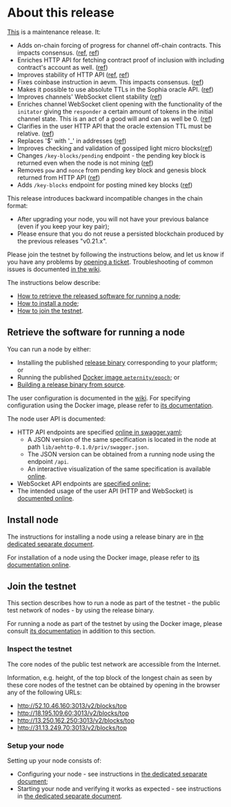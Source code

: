 # About this release

[This][this-release] is a maintenance release.
It:
* Adds on-chain forcing of progress for channel off-chain contracts. This impacts consensus. ([ref](https://github.com/aeternity/epoch/pull/1469), [ref](https://github.com/aeternity/epoch/pull/1528))
* Enriches HTTP API for fetching contract proof of inclusion with including contract's account as well. ([ref](https://github.com/aeternity/epoch/pull/1503))
* Improves stability of HTTP API ([ref](https://github.com/aeternity/epoch/pull/1505), [ref](https://github.com/aeternity/epoch/pull/1546))
* Fixes coinbase instruction in aevm. This impacts consensus. ([ref](https://github.com/aeternity/epoch/pull/1502))
* Makes it possible to use absolute TTLs in the Sophia oracle API. ([ref](https://github.com/aeternity/epoch/pull/1493))
* Improves channels' WebSocket client stability ([ref](https://github.com/aeternity/epoch/pull/1520))
* Enriches channel WebSocket client opening with the functionality of the `initator` giving the `responder` a certain amount of tokens in the initial channel state. This is an act of a good will and can as well be 0. ([ref](https://github.com/aeternity/epoch/pull/1531))
* Clarifies in the user HTTP API that the oracle extension TTL must be relative. ([ref](https://github.com/aeternity/epoch/pull/1537))
* Replaces '$' with '_' in addresses ([ref](https://github.com/aeternity/epoch/pull/1544))
* Improves checking and validation of gossiped light micro blocks([ref](https://github.com/aeternity/epoch/pull/1541))
* Changes `/key-blocks/pending` endpoint - the pending key block is returned even when the node is not mining ([ref](https://github.com/aeternity/epoch/pull/1536))
* Removes `pow` and `nonce` from pending key block and genesis block returned from HTTP API ([ref](https://github.com/aeternity/epoch/pull/1536))
* Adds `/key-blocks` endpoint for posting mined key blocks ([ref](https://github.com/aeternity/epoch/pull/1542))

[this-release]: https://github.com/aeternity/epoch/releases/tag/v0.22.0

This release introduces backward incompatible changes in the chain format:
* After upgrading your node, you will not have your previous balance (even if you keep your key pair);
* Please ensure that you do not reuse a persisted blockchain produced by the previous releases "v0.21.x".

Please join the testnet by following the instructions below, and let us know if you have any problems by [opening a ticket](https://github.com/aeternity/epoch/issues).
Troubleshooting of common issues is documented [in the wiki](https://github.com/aeternity/epoch/wiki/Troubleshooting).

The instructions below describe:
* [How to retrieve the released software for running a node](#retrieve-the-software-for-running-a-node);
* [How to install a node](#install-node);
* [How to join the testnet](#join-the-testnet).

## Retrieve the software for running a node

You can run a node by either:
* Installing the published [release binary][this-release] corresponding to your platform; or
* Running the published [Docker image `aeternity/epoch`][docker]; or
* [Building a release binary from source][build].

[docker]: https://github.com/aeternity/epoch/blob/v0.22.0/docs/docker.md
[build]: https://github.com/aeternity/epoch/blob/v0.22.0/docs/build.md

The user configuration is documented in the [wiki](https://github.com/aeternity/epoch/wiki/User-provided-configuration).
For specifying configuration using the Docker image, please refer to [its documentation][docker].

The node user API is documented:
* HTTP API endpoints are specified [online in swagger.yaml][swagger-yaml];
  * A JSON version of the same specification is located in the node at path `lib/aehttp-0.1.0/priv/swagger.json`.
  * The JSON version can be obtained from a running node using the endpoint `/api`.
  * An interactive visualization of the same specification is available [online][swagger-ui].
* WebSocket API endpoints are [specified online][api-doc];
* The intended usage of the user API (HTTP and WebSocket) is [documented online][api-doc].

[swagger-yaml]: https://github.com/aeternity/epoch/blob/v0.22.0/config/swagger.yaml
[swagger-ui]: https://aeternity.github.io/epoch-api-docs/?config=https://raw.githubusercontent.com/aeternity/epoch/v0.22.0/apps/aehttp/priv/swagger.json
[api-doc]: https://github.com/aeternity/protocol/blob/epoch-v0.22.0/epoch/api/README.md

## Install node

The instructions for installing a node using a release binary are in [the dedicated separate document](../../docs/installation.md).

For installation of a node using the Docker image, please refer to [its documentation online][docker].

## Join the testnet

This section describes how to run a node as part of the testnet - the public test network of nodes - by using the release binary.

For running a node as part of the testnet by using the Docker image, please consult [its documentation][docker] in addition to this section.

### Inspect the testnet

The core nodes of the public test network are accessible from the Internet.

Information, e.g. height, of the top block of the longest chain as seen by these core nodes of the testnet can be obtained by opening in the browser any of the following URLs:
* http://52.10.46.160:3013/v2/blocks/top
* http://18.195.109.60:3013/v2/blocks/top
* http://13.250.162.250:3013/v2/blocks/top
* http://31.13.249.70:3013/v2/blocks/top

### Setup your node

Setting up your node consists of:
* Configuring your node - see instructions in [the dedicated separate document](../../docs/configuration.md);
* Starting your node and verifying it works as expected - see instructions in [the dedicated separate document](../../docs/operation.md).
